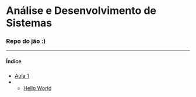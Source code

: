 # Análise e Desenvolvimento de Sistemas
### Repo do jão :)
---
#### Índice
##### 
 - [Aula 1](algoritimos/aula_1/)
 - - [Hello World](algoritimos/aula_1/hello_world.py)